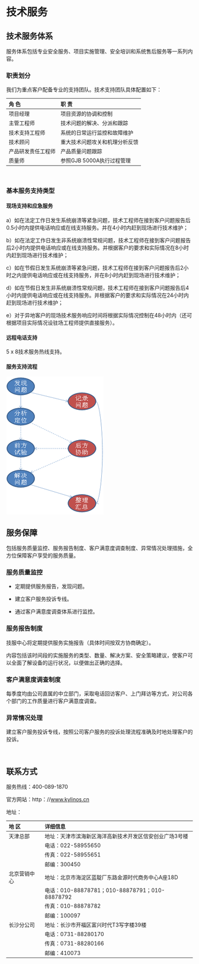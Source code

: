 # 技术服务
## 技术服务体系
服务体系包括专业安全服务、项目实施管理、安全培训和系统售后服务等一系列内容。

### 职责划分
我们为重点客户配备专业的支持团队。技术支持团队具体配置如下：

|角 色	|职 责
| :------------ | :------------ |
|项目经理	|项目资源的协调和控制
|主管工程师|	技术问题的解决、分派和跟踪
|技术支持工程师|	系统的日常运行监控和故障维护
|技术顾问|	重大技术问题攻关和机理分析反馈
|产品研发责任工程师|	产品质量问题跟踪
|质量师	|参照GJB 5000A执行过程管理

<br>

### 基本服务支持类型
#### 现场支持和应急服务
a）如在法定工作日发生系统崩溃等紧急问题，技术工程师在接到客户问题报告后0.5小时内提供电话响应或在线支持服务。并在4小时内赶到现场进行技术维护；

b）如在法定工作日发生非系统崩溃性常规问题，技术工程师在接到客户问题报告后2小时内提供电话响应或在线支持服务。并根据客户的要求和实际情况在8小时内赶到现场进行技术维护；

c）如在节假日发生系统崩溃等紧急问题，技术工程师在接到客户问题报告后2小时之内提供电话响应或在线支持服务，并在8小时内赶到现场进行技术维护；

d）如在节假日发生非系统崩溃性常规问题，技术工程师在接到客户问题报告后4小时内提供电话响应或在线支持服务。并根据客户的要求和实际情况在24小时内赶到现场进行技术维护；

e）对于异地客户的现场技术服务响应时间将根据实际情况控制在48小时内（还可根据项目实际情况设驻场工程师提供直接服务）。

#### 远程电话支持
5 x 8技术服务热线支持。

#### 服务支持流程

![图 1 服务支持流程](image/1.png)

## 服务保障
包括服务质量监控、服务报告制度、客户满意度调查制度、异常情况处理措施，全方位保障客户享受的服务质量。

### 服务质量监控
- 定期提供服务报告，发现问题。

- 建立客户服务投诉专线。

- 通过客户满意度调查体系进行监控。

### 服务报告制度
技服中心将定期提供服务实施报告（具体时间按双方协商确定）。

内容包括该时间段的实施服务的类型、数量、解决方案、安全策略建议，使客户可以全面了解设备的运行状况，以便做出正确的选择。

### 客户满意度调查制度
每季度均由公司直属的中立部门，采取电话回访客户、上门拜访等方式，对公司各个部门的工作质量进行客户满意度调查。

### 异常情况处理
建立客户服务投诉专线，按照公司客户服务的投诉处理流程准确及时地处理客户的投诉。

<br>

## 联系方式
服务热线：400-089-1870

官方网站：http：//www.kylinos.cn

地址：

|地 区|详细信息|
| :------------ | :------------ |
|天津总部|	地址：天津市滨海新区海洋高新技术开发区信安创业广场3号楼
||电话：022-58955650
||传真：022-58955651
||邮编：300450
|北京营销中心|	地址：北京市海淀区蓝靛厂东路金源时代商务中心A座18D
||电话：010-88878781；010-88878791；010-88878792
||传真：010-88878782
||邮编：100097
|长沙分公司|	地址：长沙市开福区富兴时代T3写字楼39楼
||电话：0731-88280170
||传真：0731-88280166
||邮编：410073

<br>
